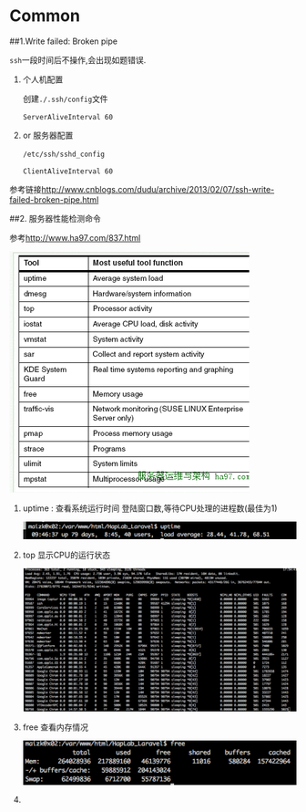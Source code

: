 # Common

##1.Write failed: Broken pipe

`ssh`一段时间后不操作,会出现如题错误.

1. 个人机配置

    创建`./.ssh/config`文件
    
    ```shell
    ServerAliveInterval 60
    ```
    
2. or 服务器配置

    `/etc/ssh/sshd_config`
    
    ```shell
    ClientAliveInterval 60
    ```
    
参考链接<http://www.cnblogs.com/dudu/archive/2013/02/07/ssh-write-failed-broken-pipe.html>

##2. 服务器性能检测命令

参考<http://www.ha97.com/837.html>

![性能命令](QQ20160129-2.png)

1. uptime : 查看系统运行时间 登陆窗口数,等待CPU处理的进程数(最佳为1)

    ![uptime](QQ20160129-3.png)
2. top 显示CPU的运行状态

    ![top](QQ20160129-5.png)
3. free 查看内存情况

    ![free](QQ20160129-6.png)
4. 